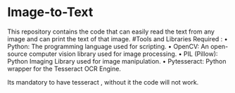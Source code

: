 # Image-to-Text
This repository contains the code that can easily read the text from any image and can print the text of that image.
#Tools and Libraries Required :
•	Python: The programming language used for scripting.
•	OpenCV: An open-source computer vision library used for image processing.
•	PIL (Pillow): Python Imaging Library used for image manipulation.
•	Pytesseract: Python wrapper for the Tesseract OCR Engine.

Its mandatory to have tesseract , without it the code will not work.

